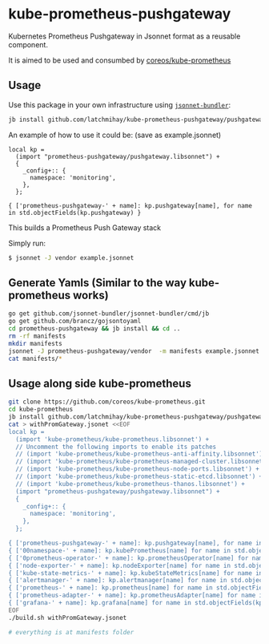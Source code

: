 # kube-prometheus-pushgateway
Kubernetes Prometheus Pushgateway in Jsonnet format as a reusable component.

It is aimed to be used and consumbed by [coreos/kube-prometheus](https://github.com/coreos/kube-prometheus)

## Usage

Use this package in your own infrastructure using [`jsonnet-bundler`](https://github.com/jsonnet-bundler/jsonnet-bundler):

```bash
jb install github.com/latchmihay/kube-prometheus-pushgateway/pushgateway
```

An example of how to use it could be: (save as example.jsonnet)
```jsonnet
local kp =
  (import "prometheus-pushgateway/pushgateway.libsonnet") +
  {
    _config+:: {
      namespace: 'monitoring',
    },
  };

{ ['prometheus-pushgateway-' + name]: kp.pushgateway[name], for name in std.objectFields(kp.pushgateway) }
```

This builds a Prometheus Push Gateway stack

Simply run:

```bash
$ jsonnet -J vendor example.jsonnet
```

## Generate Yamls (Similar to the way kube-prometheus works)
```bash
go get github.com/jsonnet-bundler/jsonnet-bundler/cmd/jb
go get github.com/brancz/gojsontoyaml
cd prometheus-pushgateway && jb install && cd ..
rm -rf manifests
mkdir manifests
jsonnet -J prometheus-pushgateway/vendor  -m manifests example.jsonnet | xargs -I{} sh -c 'cat {} | gojsontoyaml > {}.yaml; rm -f {}' -- {}
cat manifests/*
```

## Usage along side kube-prometheus
```bash
git clone https://github.com/coreos/kube-prometheus.git
cd kube-prometheus
jb install github.com/latchmihay/kube-prometheus-pushgateway/pushgateway
cat > withPromGateway.jsonet <<EOF
local kp =
  (import 'kube-prometheus/kube-prometheus.libsonnet') +
  // Uncomment the following imports to enable its patches
  // (import 'kube-prometheus/kube-prometheus-anti-affinity.libsonnet') +
  // (import 'kube-prometheus/kube-prometheus-managed-cluster.libsonnet') +
  // (import 'kube-prometheus/kube-prometheus-node-ports.libsonnet') +
  // (import 'kube-prometheus/kube-prometheus-static-etcd.libsonnet') +
  // (import 'kube-prometheus/kube-prometheus-thanos.libsonnet') +
  (import "prometheus-pushgateway/pushgateway.libsonnet") +
  {
    _config+:: {
      namespace: 'monitoring',
    },
  };

{ ['prometheus-pushgateway-' + name]: kp.pushgateway[name], for name in std.objectFields(kp.pushgateway) } +
{ ['00namespace-' + name]: kp.kubePrometheus[name] for name in std.objectFields(kp.kubePrometheus) } +
{ ['0prometheus-operator-' + name]: kp.prometheusOperator[name] for name in std.objectFields(kp.prometheusOperator) } +
{ ['node-exporter-' + name]: kp.nodeExporter[name] for name in std.objectFields(kp.nodeExporter) } +
{ ['kube-state-metrics-' + name]: kp.kubeStateMetrics[name] for name in std.objectFields(kp.kubeStateMetrics) } +
{ ['alertmanager-' + name]: kp.alertmanager[name] for name in std.objectFields(kp.alertmanager) } +
{ ['prometheus-' + name]: kp.prometheus[name] for name in std.objectFields(kp.prometheus) } +
{ ['prometheus-adapter-' + name]: kp.prometheusAdapter[name] for name in std.objectFields(kp.prometheusAdapter) } +
{ ['grafana-' + name]: kp.grafana[name] for name in std.objectFields(kp.grafana) }
EOF
./build.sh withPromGateway.jsonet

# everything is at manifests folder
```